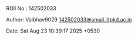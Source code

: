 ROll No : 142502033

Author: Vaibhav9029 <142502033@smail.iitpkd.ac.in>

Date:   Sat Aug 23 10:39:17 2025 +0530
